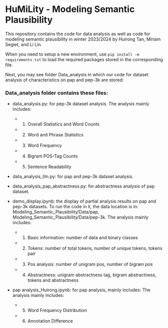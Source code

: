 # HuMiLity - Modeling Semantic Plausibility

This repository contains the code for data analysis as well as code for modeling semantic plausibility in winter 2023/2024 by Huirong Tan, Miriam Segiet, and Li Lin.

When you need to setup a new environment, use `pip install -m requirements.txt` to load the required packages stored in the corresponding file.

Next, you may see folder Data_analysis in which our code for dataset analysis of characteristics on pap and pep-3k are stored: 

### Data_analysis folder contains these files:
* data_analysis.py: for pep-3k dataset analysis. 
The analysis mainly includes:

    * 1. Overall Statistics and Word Counts
    * 2. Word and Phrase Statistics
    * 3. Word Frequency
    * 4. Bigram POS-Tag Counts
    * 5. Sentence Readability


* data_analysis_liln.py: for pap and pep-3k dataset analysis.
* data_analysis_pap_abstractness.py: for abstractness analysis of pap dataset.
* demo_display.ipynb: the display of partial analysis results on pap and pep-3k datasets. To run the code in it, the data location is in: Modeling_Semantic_Plausibility/Data/pap, Modeling_Semantic_Plausibility/Data/pep-3k. 
The analysis mainly includes:

    * 1. Basic information: number of data and binary classes
    * 2. Tokens: number of total tokens, number of unique tokens, tokens pair
    * 3. Pos analysis: number of unigram pos, number of bigram pos
    * 4. Abstractness: unigram abstractness tag, bigram abstractness, tokens and abstractness


* pap analysis_Huirong.ipynb: for pap analysis, mainly includes:
The analysis mainly includes:

    * 5.  Word Frequency Distribution
    * 6. Annotation Difference

